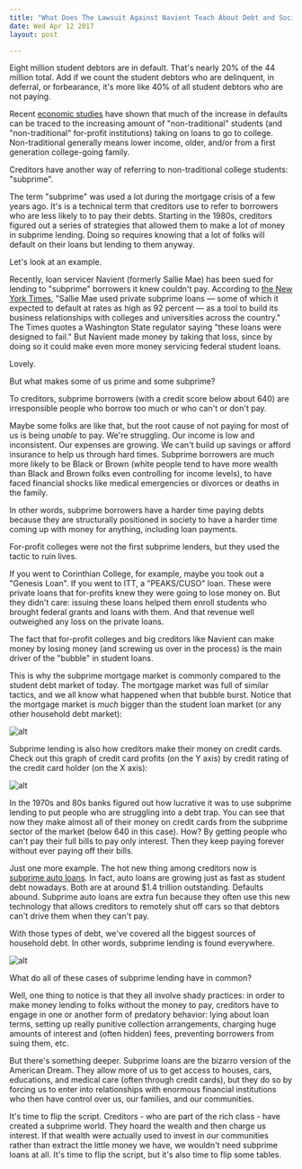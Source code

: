 ```yaml
---
title: "What Does The Lawsuit Against Navient Teach About Debt and Social Control?"
date: Wed Apr 12 2017
layout: post

---
```


Eight million student debtors are in default. That's nearly 20% of the 44 million total. Add if we count the student debtors who are delinquent, in deferral, or forbearance, it's more like 40% of all student debtors who are not paying.

Recent [economic studies](https://www.brookings.edu/wp-content/uploads/2016/07/ConferenceDraft_LooneyYannelis_StudentLoanDefaults.pdf) have shown that much of the increase in defaults can be traced to the increasing amount of "non-traditional" students (and "non-traditional" for-profit institutions) taking on loans to go to college. Non-traditional generally means lower income, older, and/or from a first generation college-going family.

Creditors have another way of referring to non-traditional college students: "subprime".

The term "subprime" was used a lot during the mortgage crisis of a few years ago. It's is a technical term that creditors use to refer to borrowers who are less likely to to pay their debts. Starting in the 1980s, creditors figured out a series of strategies that allowed them to make a lot of money in subprime lending. Doing so requires knowing that a lot of folks will default on their loans but lending to them anyway.

Let's look at an example.

Recently, loan servicer Navient (formerly Sallie Mae) has been sued for lending to "subprime" borrowers it knew couldn't pay. According to [the New York Times](http://www.nytimes.com/2017/04/09/business/dealbook/accusations-navient.html?_r=0), "Sallie Mae used private subprime loans — some of which it expected to default at rates as high as 92 percent — as a tool to build its business relationships with colleges and universities across the country." The Times quotes a Washington State regulator saying "these loans were designed to fail." But Navient made money by taking that loss, since by doing so it could make even more money servicing federal student loans.

Lovely.

But what makes some of us prime and some subprime?

To creditors, subprime borrowers (with a credit score below about 640) are irresponsible people who borrow too much or who can't or don't pay. 

Maybe some folks are like that, but the root cause of not paying for most of us is being *unable* to pay. We're struggling. Our income is low and inconsistent. Our expenses are growing. We can't build up savings or afford insurance to help us through hard times. Subprime borrowers are much more likely to be Black or Brown (white people tend to have more wealth than Black and Brown folks even controlling for income levels), to have faced financial shocks like medical emergencies or divorces or deaths in the family. 

In other words, subprime borrowers have a harder time paying debts because they are structurally positioned in society to have a harder time coming up with money for anything, including loan payments.

For-profit colleges were not the first subprime lenders, but they used the tactic to ruin lives.  

If you went to Corinthian College, for example, maybe you took out a "Genesis Loan". If you went to ITT, a "PEAKS/CUSO" loan. These were private loans that for-profits knew they were going to lose money on. But they didn't care: issuing these loans helped them enroll students who brought federal grants and loans with them. And that revenue well outweighed any loss on the private loans.

The fact that for-profit colleges and big creditors like Navient can make money by losing money (and screwing us over in the process) is the main driver of the "bubble" in student loans.

This is why the subprime mortgage market is commonly compared to the student debt market of today. The mortgage market was full of similar tactics, and we all know what happened when that bubble burst. Notice that the mortgage market is *much* bigger than the student loan market (or any other household debt market):

![alt](https://knowyourdebt.debtcollective.org/assets/img/housingdebt.png)

Subprime lending is also how creditors make their money on credit cards. Check out this graph of credit card profits (on the Y axis) by credit rating of the credit card holder (on the X axis):

![alt](https://knowyourdebt.debtcollective.org/assets/img/cc-profits.png)

In the 1970s and 80s banks figured out how lucrative it was to use subprime lending to put people who are struggling into a debt trap. You can see that now they make almost all of their money on credit cards from the subprime sector of the market (below 640 in this case). How? By getting people who can't pay their full bills to pay only interest. Then they keep paying forever without ever paying off their bills.

Just one more example. The hot new thing among creditors now is [subprime auto loans](https://www.bloomberg.com/news/articles/2016-02-11/some-hedge-funds-want-to-make-subprime-auto-loans-next-big-short). In fact, auto loans are growing just as fast as student debt nowadays. Both are at around $1.4 trillion outstanding. Defaults abound. Subprime auto loans are extra fun because they often use this new technology that allows creditors to remotely shut off cars so that debtors can't drive them when they can't pay.

With those types of debt, we've covered all the biggest sources of household debt. In other words, subprime lending is found everywhere.

![alt](https://knowyourdebt.debtcollective.org/assets/img/nonhousingdebt.png)

What do all of these cases of subprime lending have in common?

Well, one thing to notice is that they all involve shady practices: in order to make money lending to folks without the money to pay, creditors have to engage in one or another form of predatory behavior: lying about loan terms, setting up really punitive collection arrangements, charging huge amounts of interest and (often hidden) fees, preventing borrowers from suing them, etc.

But there's something deeper. Subprime loans are the bizarro version of the American Dream. They allow more of us to get access to houses, cars, educations, and medical care (often through credit cards), but they do so by forcing us to enter into relationships with enormous financial institutions who then have control over us, our families, and our communities. 

It's time to flip the script. Creditors - who are part of the rich class - have created a subprime world. They hoard the wealth and then charge us interest. If that wealth were actually used to invest in our communities rather than extract the little money we have, we wouldn't need subprime loans at all. It's time to flip the script, but it's also time to flip some tables.
